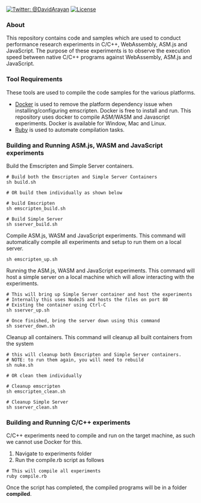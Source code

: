 [![Twitter: @DavidArayan](https://img.shields.io/badge/contact-DavidArayan-blue.svg?style=flat)](https://twitter.com/DavidArayan)
[![License](https://img.shields.io/badge/license-MIT-orange.svg?style=flat)](LICENSE)

### About
This repository contains code and samples which are used to conduct performance research experiments in C/C++, WebAssembly, ASM.js and JavaScript. The purpose of these experiments is to observe the execution speed between native C/C++ programs against WebAssembly, ASM.js and JavaScript.

### Tool Requirements
These tools are used to compile the code samples for the various platforms.

- [Docker](https://www.docker.com/) is used to remove the platform dependency issue when installing/configuring emscripten. Docker is free to install and run. This repository uses docker to compile ASM/WASM and Javascript experiments. Docker is available for Window, Mac and Linux.
- [Ruby](https://www.ruby-lang.org/en/) is used to automate compilation tasks.

### Building and Running ASM.js, WASM and JavaScript experiments
Build the Emscripten and Simple Server containers.

```shell
# Build both the Emscripten and Simple Server Containers
sh build.sh

# OR build them individually as shown below

# build Emscripten
sh emscripten_build.sh

# Build Simple Server
sh sserver_build.sh
```

Compile ASM.js, WASM and JavaScript experiments. This command will automatically compile all experiments and setup to run them on a local server.

```shell
sh emscripten_up.sh
```

Running the ASM.js, WASM and JavaScript experiments. This command will host a simple server on a local machine which will allow interacting with the experiments.

```shell
# This will bring up Simple Server container and host the experiments
# Internally this uses NodeJS and hosts the files on port 80
# Existing the container using Ctrl-C
sh sserver_up.sh

# Once finished, bring the server down using this command
sh sserver_down.sh
```

Cleanup all containers. This command will cleanup all built containers from the system

```shell
# this will cleanup both Emscripten and Simple Server containers.
# NOTE: to run them again, you will need to rebuild
sh nuke.sh

# OR clean them individually

# Cleanup emscripten
sh emscripten_clean.sh

# Cleanup Simple Server
sh sserver_clean.sh
```

### Building and Running C/C++ experiments
C/C++ experiments need to compile and run on the target machine, as such we cannot use Docker for this.

1. Navigate to experiments folder
2. Run the compile.rb script as follows

```shell
# This will compile all experiments
ruby compile.rb
```

Once the script has completed, the compiled programs will be in a folder **compiled**.
